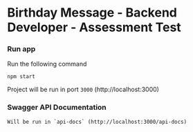 # Birthday Message - Backend Developer - Assessment Test

### Run app
Run the following command
```
npm start
```

Project will be run in port `3000` (http://localhost:3000)

### Swagger API Documentation
```
Will be run in `api-docs` (http://localhost:3000/api-docs)

